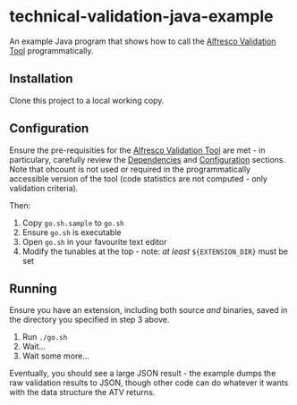 # technical-validation-java-example

An example Java program that shows how to call the [Alfresco Validation Tool](https://github.com/AlfrescoLabs/technical-validation)
programmatically.

## Installation

Clone this project to a local working copy.

## Configuration

Ensure the pre-requisities for the [Alfresco Validation Tool](https://github.com/AlfrescoLabs/technical-validation)
are met - in particulary, carefully review the [Dependencies](https://github.com/AlfrescoLabs/technical-validation#dependencies)
and [Configuration](https://github.com/AlfrescoLabs/technical-validation#configuration) sections.  Note that ohcount is not used
or required in the programmatically accessible version of the tool (code statistics are not computed - only validation criteria).

Then:

1. Copy ```go.sh.sample``` to ```go.sh```
2. Ensure ```go.sh``` is executable
3. Open ```go.sh``` in your favourite text editor
4. Modify the tunables at the top - note: _at least_ ```${EXTENSION_DIR}``` must be set

## Running
Ensure you have an extension, including both source _and_ binaries, saved in the directory you specified in step 3 above.

1. Run ```./go.sh```
2. Wait...
3. Wait some more...

Eventually, you should see a large JSON result - the example dumps the raw validation results to JSON, though other code can
do whatever it wants with the data structure the ATV returns.
